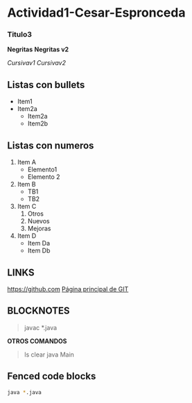 # Actividad1-Cesar-Espronceda
### Titulo3

**Negritas**
__Negritas v2__

*Cursivav1*
_Cursivav2_

## Listas con bullets
* Item1
* Item2a
  * Item2a
  * Item2b
  
## Listas con numeros
1. Item A
   * Elemento1
   * Elemento 2
2. Item B
   * TB1
   * TB2
3. Item C
   1. Otros
   2. Nuevos
   3. Mejoras
4. Item D
    * Item Da
    * Item Db

## LINKS

https://github.com
[Página principal de GIT](https://github.com)

## BLOCKNOTES
> javac *.java

**OTROS COMANDOS**
>ls
>clear
>java Main

## Fenced code blocks
 ```bash
java *.java
 ```
